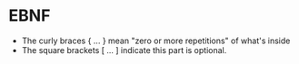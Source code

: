 # EBNF
- The curly braces { ... } mean "zero or more repetitions" of what's inside
- The square brackets [ ... ] indicate this part is optional.
